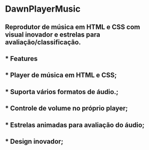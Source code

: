 # DawnPlayerMusic
## Reprodutor de música em HTML e CSS com visual inovador e estrelas para avaliação/classificação.


## * Features
## * Player de música em HTML e CSS;
## * Suporta vários formatos de áudio.;
## * Controle de volume no próprio player;
## * Estrelas animadas para avaliação do áudio;
## * Design inovador;
